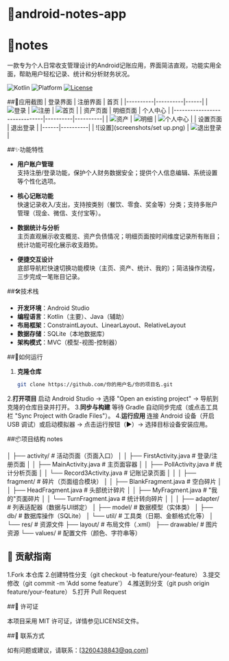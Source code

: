 # 📝android-notes-app
# 📔notes

一款专为个人日常收支管理设计的Android记账应用，界面简洁直观，功能实用全面，帮助用户轻松记录、统计和分析财务状况。

![Kotlin](https://img.shields.io/badge/Kotlin-1.9.0-blue.svg)
![Platform](https://img.shields.io/badge/Platform-Android-green.svg)
[![License](https://img.shields.io/badge/License-MIT-yellow.svg)](LICNSE)

##📸应用截图
| 登录界面 | 注册界面 | 首页 |
|----------|----------|------|
| ![登录](screenshots/entry.png) | ![注册](screenshots/registration.png) | ![首页](screenshots/home.png) |
| 资产页面                         | 明细页面 | 个人中心 |
|------------------------------|----------|----------|
| ![资产](screenshots/Asset.png) | ![明细](screenshots/detial.png) | ![个人中心](screenshots/principal.png) |
| 设置页面 | 退出登录 |
|------|----------|
| ![设置](screenshots/set up.png) | ![退出登录](screenshots/withdraw.png) |


##✨功能特性
- **用户账户管理**  
  支持注册/登录功能，保护个人财务数据安全；提供个人信息编辑、系统设置等个性化选项。

- **核心记账功能**  
  快速记录收入/支出，支持按类别（餐饮、零食、奖金等）分类；支持多账户管理（现金、微信、支付宝等）。

- **数据统计与分析**  
  主页直观展示收支概览、资产负债情况；明细页面按时间维度记录所有账目；统计功能可视化展示收支趋势。

- **便捷交互设计**  
  底部导航栏快速切换功能模块（主页、资产、统计、我的）；简洁操作流程，三步完成一笔账目记录。

##🛠️技术栈

- **开发环境**：Android Studio
- **编程语言**：Kotlin（主要）、Java（辅助）
- **布局框架**：ConstraintLayout、LinearLayout、RelativeLayout
- **数据存储**：SQLite（本地数据库）
- **架构模式**：MVC（模型-视图-控制器）

##🚀如何运行
1. **克隆仓库**
   ```bash
   git clone https://github.com/你的用户名/你的项目名.git
2.**打开项目**
启动 Android Studio → 选择 "Open an existing project" → 导航到克隆的仓库目录并打开。
3.**同步与构建**
等待 Gradle 自动同步完成（或点击工具栏 "Sync Project with Gradle Files"）。
4.**运行应用**
连接 Android 设备（开启 USB 调试）或启动模拟器 → 点击运行按钮（▶️）→ 选择目标设备安装应用。

##📦项目结构
notes

│  ├── activity/                 # 活动页面（页面入口）
│  │  ├── FirstActivity.java     # 登录/注册页面
│  │  ├── MainActivity.java      # 主页面容器
│  │  ├── PollActivity.java      # 统计分析页面
│  │  └── Record3Activity.java   # 记账记录页面
│  │
│  ├── fragment/                 # 碎片（页面组合模块）
│  │  ├── BlankFragment.java     # 空白碎片
│  │  ├── HeadFragment.java      # 头部统计碎片
│  │  ├── MyFragment.java        # "我的"页面碎片
│  │  └── TurnFragment.java      # 统计转向碎片
│  │
│  ├── adapter/                  # 列表适配器（数据与UI绑定）
│  ├── model/                    # 数据模型（实体类）
│  ├── db/                       # 数据库操作（SQLite）
│  └── util/                     # 工具类（日期、金额格式化等）
│
└── res/                         # 资源文件
├── layout/                   # 布局文件（.xml）
├── drawable/                 # 图片资源
└── values/                   # 配置文件（颜色、字符串等）


## 🤝 贡献指南
1.Fork 本仓库
2.创建特性分支（git checkout -b feature/your-feature）
3.提交修改（git commit -m 'Add some feature'）
4.推送到分支（git push origin feature/your-feature）
5.打开 Pull Request

##📄 许可证

本项目采用 MIT 许可证，详情参见LICENSE文件。

##📧 联系方式

如有问题或建议，请联系：[3260438843@qq.com]




